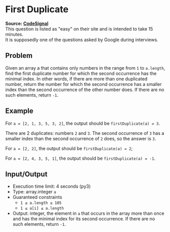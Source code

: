 # First Duplicate

**Source: [CodeSignal](https://app.codesignal.com/)**  
This question is listed as "easy" on their site and is intended to take 15 minutes.  
It is supposedly one of the questions asked by Google during interviews.

## Problem

Given an array a that contains only numbers in the range from `1` to `a.length`, find the first duplicate number for which the second occurrence has the minimal index.
In other words, if there are more than one duplicated number, return the number for which the second occurrence has a smaller index than the second occurrence of the other number does.
If there are no such elements, return `-1`.

## Example

For `a = [2, 1, 3, 5, 3, 2]`, the output should be `firstDuplicate(a) = 3`.

There are 2 duplicates: numbers `2` and `3`.
The second occurrence of `3` has a smaller index than the second occurrence of `2` does, so the answer is `3`.

For `a = [2, 2]`, the output should be `firstDuplicate(a) = 2`;

For `a = [2, 4, 3, 5, 1]`, the output should be `firstDuplicate(a) = -1`.

## Input/Output

* Execution time limit: 4 seconds (py3)
* Type: array.integer `a`
* Guaranteed constraints
  * `1 ≤ a.length ≤ 105`
  * `1 ≤ a[i] ≤ a.length`
* Output: integer, the element in `a` that occurs in the array more than once and has the minimal index for its second occurrence. If there are no such elements, return `-1`.
